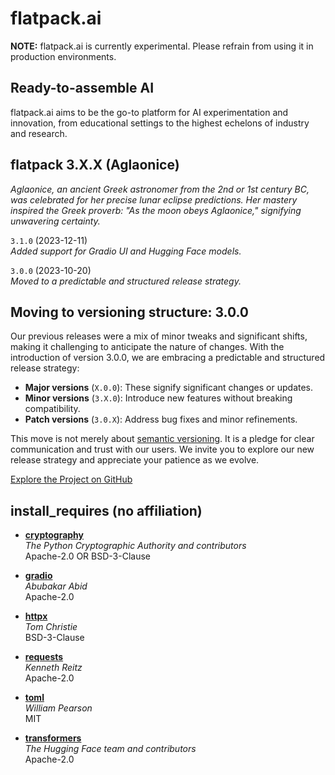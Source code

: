 # flatpack.ai

**NOTE:** flatpack.ai is currently experimental. Please refrain from using it in production environments.

## Ready-to-assemble AI

flatpack.ai aims to be the go-to platform for AI experimentation and innovation, from educational settings to the
highest echelons of industry and research.

## flatpack 3.X.X (Aglaonice)

*Aglaonice, an ancient Greek astronomer from the 2nd or 1st century BC, was celebrated for her precise lunar eclipse
predictions. Her mastery inspired the Greek proverb: "As the moon obeys Aglaonice," signifying unwavering certainty.*

`3.1.0` (2023-12-11)\
*Added support for Gradio UI and Hugging Face models.*

`3.0.0` (2023-10-20)\
*Moved to a predictable and structured release strategy.*

## Moving to versioning structure: 3.0.0

Our previous releases were a mix of minor tweaks and significant shifts, making it challenging to anticipate the nature
of changes. With the introduction of version 3.0.0, we are embracing a predictable and structured release strategy:

- **Major versions** (`X.0.0`): These signify significant changes or updates.
- **Minor versions** (`3.X.0`): Introduce new features without breaking compatibility.
- **Patch versions** (`3.0.X`): Address bug fixes and minor refinements.

This move is not merely about [semantic versioning](https://semver.org/). It is a pledge for clear communication and
trust with our users. We invite you to explore our new release strategy and appreciate your patience as we evolve.

[Explore the Project on GitHub](https://github.com/romlingroup/flatpack-ai)

## install_requires (no affiliation)

- **[cryptography](https://pypi.org/project/cryptography/)**\
  *The Python Cryptographic Authority and contributors*\
  Apache-2.0 OR BSD-3-Clause

- **[gradio](https://pypi.org/project/gradio/)**\
  *Abubakar Abid*\
  Apache-2.0

- **[httpx](https://pypi.org/project/httpx/)**\
  *Tom Christie*\
  BSD-3-Clause

- **[requests](https://pypi.org/project/requests/)**\
  *Kenneth Reitz*\
  Apache-2.0

- **[toml](https://pypi.org/project/toml/)**\
  *William Pearson*\
  MIT

- **[transformers](https://pypi.org/project/transformers/)**\
  *The Hugging Face team and contributors*\
  Apache-2.0